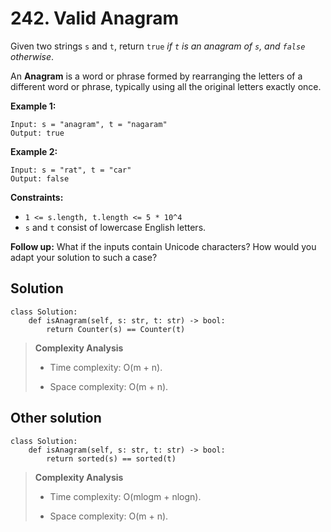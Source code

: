 # 242. Valid Anagram

Given two strings `s` and `t`, return `true` *if `t` is an anagram of `s`, and `false` otherwise*.

An **Anagram** is a word or phrase formed by rearranging the letters of a different word or phrase, typically using all the original letters exactly once.

**Example 1:**

```
Input: s = "anagram", t = "nagaram"
Output: true
```

**Example 2:**

```
Input: s = "rat", t = "car"
Output: false
```

**Constraints:**

- `1 <= s.length, t.length <= 5 * 10^4`
- `s` and `t` consist of lowercase English letters.

**Follow up:** What if the inputs contain Unicode characters? How would you adapt your solution to such a case?

## Solution

```python3
class Solution:
    def isAnagram(self, s: str, t: str) -> bool:
        return Counter(s) == Counter(t)
```

> **Complexity Analysis**
>
> - Time complexity: O(m + n).
>
> - Space complexity: O(m + n).

## Other solution

```python3
class Solution:
    def isAnagram(self, s: str, t: str) -> bool:
        return sorted(s) == sorted(t)
```

> **Complexity Analysis**
>
> - Time complexity: O(mlogm + nlogn).
>
> - Space complexity: O(m + n).
